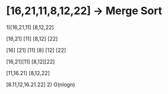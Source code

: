 # [16,21,11,8,12,22] -> Merge Sort

1)[16,21,11] [8,12,22]
  
  [16,21] [11] [8,12] [22]
 
 [16] [21] [11] [8] [12] [22]
  
  [16,21][11] [8,12][22]
 
 [11,16.21] [8,12,22]
 
 [8.11,12,16.21.22]
 2) O(nlogn)
